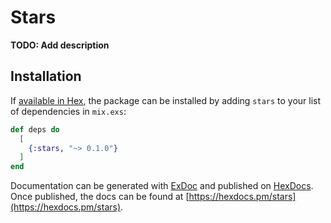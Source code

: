 # Stars

**TODO: Add description**

## Installation

If [available in Hex](https://hex.pm/docs/publish), the package can be installed
by adding `stars` to your list of dependencies in `mix.exs`:

```elixir
def deps do
  [
    {:stars, "~> 0.1.0"}
  ]
end
```

Documentation can be generated with [ExDoc](https://github.com/elixir-lang/ex_doc)
and published on [HexDocs](https://hexdocs.pm). Once published, the docs can
be found at [https://hexdocs.pm/stars](https://hexdocs.pm/stars).

